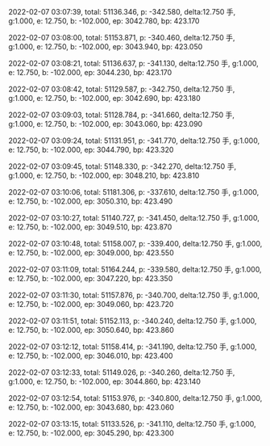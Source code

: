 2022-02-07 03:07:39, total: 51136.346, p: -342.580, delta:12.750 手, g:1.000, e: 12.750, b: -102.000, ep: 3042.780, bp: 423.170

2022-02-07 03:08:00, total: 51153.871, p: -340.460, delta:12.750 手, g:1.000, e: 12.750, b: -102.000, ep: 3043.940, bp: 423.050

2022-02-07 03:08:21, total: 51136.637, p: -341.130, delta:12.750 手, g:1.000, e: 12.750, b: -102.000, ep: 3044.230, bp: 423.170

2022-02-07 03:08:42, total: 51129.587, p: -342.750, delta:12.750 手, g:1.000, e: 12.750, b: -102.000, ep: 3042.690, bp: 423.180

2022-02-07 03:09:03, total: 51128.784, p: -341.660, delta:12.750 手, g:1.000, e: 12.750, b: -102.000, ep: 3043.060, bp: 423.090

2022-02-07 03:09:24, total: 51131.951, p: -341.770, delta:12.750 手, g:1.000, e: 12.750, b: -102.000, ep: 3044.790, bp: 423.320

2022-02-07 03:09:45, total: 51148.330, p: -342.270, delta:12.750 手, g:1.000, e: 12.750, b: -102.000, ep: 3048.210, bp: 423.810

2022-02-07 03:10:06, total: 51181.306, p: -337.610, delta:12.750 手, g:1.000, e: 12.750, b: -102.000, ep: 3050.310, bp: 423.490

2022-02-07 03:10:27, total: 51140.727, p: -341.450, delta:12.750 手, g:1.000, e: 12.750, b: -102.000, ep: 3049.510, bp: 423.870

2022-02-07 03:10:48, total: 51158.007, p: -339.400, delta:12.750 手, g:1.000, e: 12.750, b: -102.000, ep: 3049.000, bp: 423.550

2022-02-07 03:11:09, total: 51164.244, p: -339.580, delta:12.750 手, g:1.000, e: 12.750, b: -102.000, ep: 3047.220, bp: 423.350

2022-02-07 03:11:30, total: 51157.876, p: -340.700, delta:12.750 手, g:1.000, e: 12.750, b: -102.000, ep: 3049.060, bp: 423.720

2022-02-07 03:11:51, total: 51152.113, p: -340.240, delta:12.750 手, g:1.000, e: 12.750, b: -102.000, ep: 3050.640, bp: 423.860

2022-02-07 03:12:12, total: 51158.414, p: -341.190, delta:12.750 手, g:1.000, e: 12.750, b: -102.000, ep: 3046.010, bp: 423.400

2022-02-07 03:12:33, total: 51149.026, p: -340.260, delta:12.750 手, g:1.000, e: 12.750, b: -102.000, ep: 3044.860, bp: 423.140

2022-02-07 03:12:54, total: 51153.976, p: -340.800, delta:12.750 手, g:1.000, e: 12.750, b: -102.000, ep: 3043.680, bp: 423.060

2022-02-07 03:13:15, total: 51133.526, p: -341.110, delta:12.750 手, g:1.000, e: 12.750, b: -102.000, ep: 3045.290, bp: 423.300